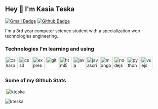 ## Hey 👋 I'm Kasia Teska
[![Gmail Badge](https://img.shields.io/badge/-kasia@teska.pl-c14438?style=flat&logo=Gmail&logoColor=white&link=mailto:kasia@teska.pl)](mailto:kasia@teska.pl) [![Github Badge](https://img.shields.io/badge/-kteska-grey?style=flat&logo=github&logoColor=white&link=https://github.com/kteska/)](https://www.github.com/kteska/) 

<p align="left">I'm a 3rd year computer science student with a specialization web technologies engineering.</p>

<h3>Technologies I'm learning and using</h3>
<p align="left"><img src="https://devicons.github.io/devicon/devicon.git/icons/csharp/csharp-original.svg" alt="csharp" width="40" height="40"/> <img src="https://devicons.github.io/devicon/devicon.git/icons/css3/css3-original-wordmark.svg" alt="css3" width="40" height="40"/> <img src="https://devicons.github.io/devicon/devicon.git/icons/express/express-original-wordmark.svg" alt="express" width="40" height="40"/> <img src="https://www.vectorlogo.zone/logos/git-scm/git-scm-icon.svg" alt="git" width="40" height="40"/> <img src="https://devicons.github.io/devicon/devicon.git/icons/html5/html5-original-wordmark.svg" alt="html5" width="40" height="40"/> <img src="https://devicons.github.io/devicon/devicon.git/icons/java/java-original-wordmark.svg" alt="java" width="40" height="40"/> <img src="https://devicons.github.io/devicon/devicon.git/icons/javascript/javascript-original.svg" alt="javascript" width="40" height="40"/> <img src="https://devicons.github.io/devicon/devicon.git/icons/mongodb/mongodb-original-wordmark.svg" alt="mongodb" width="40" height="40"/> <img src="https://devicons.github.io/devicon/devicon.git/icons/nodejs/nodejs-original-wordmark.svg" alt="nodejs" width="40" height="40"/> <img src="https://devicons.github.io/devicon/devicon.git/icons/python/python-original.svg" alt="python" width="40" height="40"/> <img src="https://devicons.github.io/devicon/devicon.git/icons/vuejs/vuejs-original-wordmark.svg" alt="vuejs" width="40" height="40"/></p>

<h3>Some of my Github Stats</h3>
<p>&nbsp;<img align="center" src="https://github-readme-stats.vercel.app/api?username=kteska&show_icons=true&include_all_commits=true" alt="kteska" /></p>
<p><img align="left" src="https://github-readme-stats.vercel.app/api/top-langs/?username=kteska&layout=compact&hide=html" alt="kteska" /></p>
